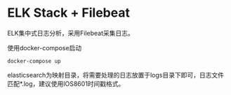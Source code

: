 # ELK Stack + Filebeat
ELK集中式日志分析，采用Filebeat采集日志。

使用docker-compose启动
``` shell
docker-compose up
```
elasticsearch为映射目录，将需要处理的日志放置于logs目录下即可，日志文件匹配*.log，建议使用IOS8601时间戳格式。